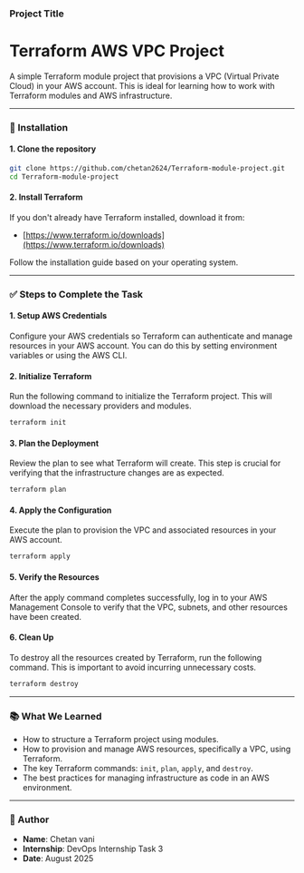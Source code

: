 ### Project Title

# Terraform AWS VPC Project

A simple Terraform module project that provisions a VPC (Virtual Private Cloud) in your AWS account. This is ideal for learning how to work with Terraform modules and AWS infrastructure.

-----

### 🚀 Installation

#### 1\. Clone the repository

```bash
git clone https://github.com/chetan2624/Terraform-module-project.git
cd Terraform-module-project
```

#### 2\. Install Terraform

If you don't already have Terraform installed, download it from:

  - [https://www.terraform.io/downloads](https://www.terraform.io/downloads)

Follow the installation guide based on your operating system.

-----

### ✅ Steps to Complete the Task

#### 1\. Setup AWS Credentials

Configure your AWS credentials so Terraform can authenticate and manage resources in your AWS account. You can do this by setting environment variables or using the AWS CLI.

#### 2\. Initialize Terraform

Run the following command to initialize the Terraform project. This will download the necessary providers and modules.

```bash
terraform init
```

#### 3\. Plan the Deployment

Review the plan to see what Terraform will create. This step is crucial for verifying that the infrastructure changes are as expected.

```bash
terraform plan
```

#### 4\. Apply the Configuration

Execute the plan to provision the VPC and associated resources in your AWS account.

```bash
terraform apply
```

#### 5\. Verify the Resources

After the apply command completes successfully, log in to your AWS Management Console to verify that the VPC, subnets, and other resources have been created.

#### 6\. Clean Up

To destroy all the resources created by Terraform, run the following command. This is important to avoid incurring unnecessary costs.

```bash
terraform destroy
```

-----

### 📚 What We Learned

  - How to structure a Terraform project using modules.
  - How to provision and manage AWS resources, specifically a VPC, using Terraform.
  - The key Terraform commands: `init`, `plan`, `apply`, and `destroy`.
  - The best practices for managing infrastructure as code in an AWS environment.

-----

### 🙌 Author

  - **Name**: Chetan vani
  - **Internship**: DevOps Internship Task 3
  - **Date**: August 2025
